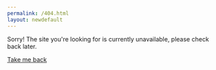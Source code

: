 ```yaml
---
permalink: /404.html
layout: newdefault
---
```


Sorry! The site you're looking for is currently unavailable, please check back later. 

<!--<img src="https://itp.tugraz.at/icon/logo-itp.png">-->

<a href = "index.html">Take me back</a>
